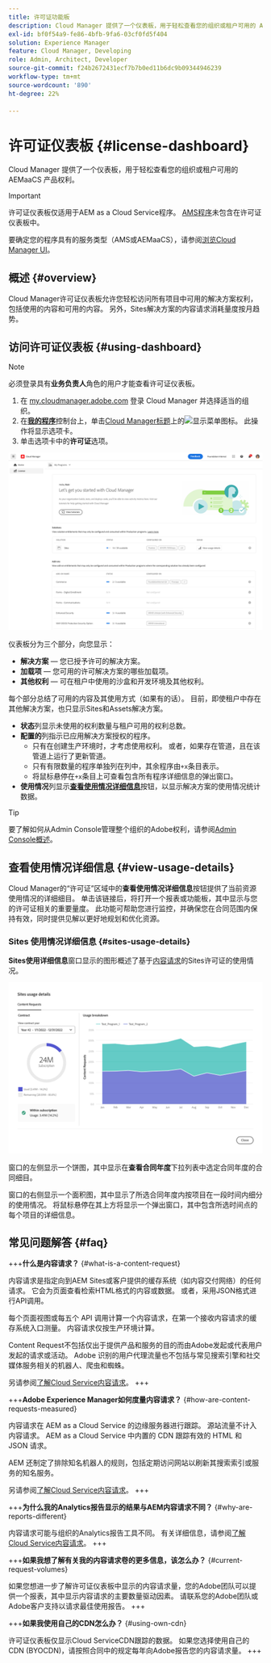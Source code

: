 ```yaml
---
title: 许可证功能板
description: Cloud Manager 提供了一个仪表板，用于轻松查看您的组织或租户可用的 AEMaaCS 产品权利。
exl-id: bf0f54a9-fe86-4bfb-9fa6-03cf0fd5f404
solution: Experience Manager
feature: Cloud Manager, Developing
role: Admin, Architect, Developer
source-git-commit: f24b2672431ecf7b7b0ed11b6dc9b09344946239
workflow-type: tm+mt
source-wordcount: '890'
ht-degree: 22%

---
```



# 许可证仪表板 {#license-dashboard}

Cloud Manager 提供了一个仪表板，用于轻松查看您的组织或租户可用的 AEMaaCS 产品权利。

>[!IMPORTANT]
>
>许可证仪表板仅适用于AEM as a Cloud Service程序。 [AMS程序](https://experienceleague.adobe.com/en/docs/experience-manager-cloud-manager/content/introduction)未包含在许可证仪表板中。
>
>要确定您的程序具有的服务类型（AMS或AEMaaCS），请参阅[浏览Cloud Manager UI](/help/implementing/cloud-manager/navigation.md#program-cards)。

## 概述 {#overview}

Cloud Manager许可证仪表板允许您轻松访问所有项目中可用的解决方案权利，包括使用的内容和可用的内容。 另外，Sites解决方案的内容请求消耗量度按月趋势。

## 访问许可证仪表板 {#using-dashboard}

>[!NOTE]
>
>必须登录具有&#x200B;**业务负责人**&#x200B;角色的用户才能查看许可证仪表板。

1. 在 [my.cloudmanager.adobe.com](https://my.cloudmanager.adobe.com/) 登录 Cloud Manager 并选择适当的组织。
1. 在&#x200B;**[我的程序](/help/implementing/cloud-manager/navigation.md#my-programs)**&#x200B;控制台上，单击[Cloud Manager标题](/help/implementing/cloud-manager/navigation.md#cloud-manager-header)上的![显示菜单图标](https://spectrum.adobe.com/static/icons/workflow_18/Smock_ShowMenu_18_N.svg)。 此操作将显示选项卡。
1. 单击选项卡中的&#x200B;**许可证**&#x200B;选项。

![许可证功能板](assets/license-dashboard.png)

仪表板分为三个部分，向您显示：

* **解决方案** — 您已授予许可的解决方案。
* **加载项** — 您可用的许可解决方案的哪些加载项。
* **其他权利** — 可在租户中使用的沙盒和开发环境及其他权利。

每个部分总结了可用的内容及其使用方式（如果有的话）。 目前，即使租户中存在其他解决方案，也只显示Sites和Assets解决方案。

* **状态**&#x200B;列显示未使用的权利数量与租户可用的权利总数。
* **配置的**&#x200B;列指示已应用解决方案授权的程序。
   * 只有在创建生产环境时，才考虑使用权利。 或者，如果存在管道，且在该管道上运行了更新管道。
   * 只有有限数量的程序单独列在列中，其余程序由`+x`条目表示。
   * 将鼠标悬停在`+x`条目上可查看包含所有程序详细信息的弹出窗口。
* **使用情况**&#x200B;列显示&#x200B;**[查看使用情况详细信息](#view-usage-details)**&#x200B;按钮，以显示解决方案的使用情况统计数据。

>[!TIP]
>
>要了解如何从Admin Console管理整个组织的Adobe权利，请参阅[Admin Console概述](https://helpx.adobe.com/cn/enterprise/using/admin-console.html)。

## 查看使用情况详细信息 {#view-usage-details}

<!--
The **View usage details** button gives access to the chosen solution's **Usage Details** window. This window gives a detailed breakdown including charts to show your solution's usage. How that usage is measured depends on the chosen solution. -->

Cloud Manager的“许可证”区域中的&#x200B;**查看使用情况详细信息**&#x200B;按钮提供了当前资源使用情况的详细细目。 单击该链接后，将打开一个报表或功能板，其中显示与您的许可证相关的重要量度。 <!-- ADD THIS SENTENCE IF ASSETS USAGE DETAILS GETS REINSTATED ", such as the number of users, storage consumption, or bandwidth usage, depending on the type of services you're using." -->此功能可帮助您进行监控，并确保您在合同范围内保持有效，同时提供见解以更好地规划和优化资源。

### Sites 使用情况详细信息 {#sites-usage-details}

**Sites使用详细信息**&#x200B;窗口显示的图形概述了基于[内容请求](#what-is-a-content-request)的Sites许可证的使用情况。

![站点使用情况详细信息窗口](assets/sites-usage-details.png)

窗口的左侧显示一个饼图，其中显示在&#x200B;**查看合同年度**&#x200B;下拉列表中选定合同年度的合同细目。

窗口的右侧显示一个面积图，其中显示了所选合同年度内按项目在一段时间内细分的使用情况。 将鼠标悬停在其上方将显示一个弹出窗口，其中包含所选时间点的每个项目的详细信息。

<!-- REMOVED AS PER CQDOC-21983
### Assets usage details {#assets-usage-details}

The **Assets usage details** window, presents graphs giving an overview of the usage of your Assets licenses based on [storage](#storage) and [standard users](#standard-users). Select the appropriate tab to toggle between the views.

For both storage and standard users views, you can use the **Environment Type** dropdown to toggle the view between production, stage, and development environments.

#### Storage {#storage}

![Assets usage details window for storage](assets/assets-usage-details-storage.png)

The left side of the window presents a pie chart showing the contract breakdown for the contract year selected in the **View contract year** dropdown.

The right side of the window presents an area chart showing the usage broken down by program over time for the selected contract year. A hover reveals a popup with details per program for the selected point in time.

#### Standard Users {#standard-users}

![Assets usage details window for standard-users](assets/assets-usage-details-standard-users.png)

The left side of the window presents a pie chart showing the contract breakdown for the contract year selected in the **View contract year** dropdown.

The right side of the window presents an area chart showing the usage broken down by program over time for the selected contract year. A hover reveals a popup with details per program for the selected point in time. -->

## 常见问题解答 {#faq}

+++**什么是内容请求？** {#what-is-a-content-request}

内容请求是指定向到AEM Sites或客户提供的缓存系统（如内容交付网络）的任何请求。 它会为页面查看检索HTML格式的内容或数据。 或者，采用JSON格式进行API调用。

每个页面视图或每五个 API 调用计算一个内容请求，在第一个接收内容请求的缓存系统入口测量。 内容请求仅按生产环境计算。

Content Request不包括仅出于提供产品和服务的目的而由Adobe发起或代表用户发起的请求或活动。 Adobe 识别的用户代理流量也不包括与常见搜索引擎和社交媒体服务相关的机器人、爬虫和蜘蛛。

另请参阅[了解Cloud Service内容请求](/help/implementing/cloud-manager/content-requests.md)。
+++

+++**Adobe Experience Manager如何度量内容请求？** {#how-are-content-requests-measured}

内容请求在 AEM as a Cloud Service 的边缘服务器进行跟踪。 源站流量不计入内容请求。 AEM as a Cloud Service 中内置的 CDN 跟踪有效的 HTML 和 JSON 请求。

AEM 还制定了排除知名机器人的规则，包括定期访问网站以刷新其搜索索引或服务的知名服务。

另请参阅[了解Cloud Service内容请求](/help/implementing/cloud-manager/content-requests.md)。
+++

+++**为什么我的Analytics报告显示的结果与AEM内容请求不同？** {#why-are-reports-different}

内容请求可能与组织的Analytics报告工具不同。 有关详细信息，请参阅[了解Cloud Service内容请求](/help/implementing/cloud-manager/content-requests.md)。
+++

+++**如果我想了解有关我的内容请求卷的更多信息，该怎么办？** {#current-request-volumes}

如果您想进一步了解许可证仪表板中显示的内容请求量，您的Adobe团队可以提供一个报表，其中显示内容请求的主要数量驱动因素。 请联系您的Adobe团队或Adobe客户支持以请求最佳使用报告。
+++

+++**如果我使用自己的CDN怎么办？** {#using-own-cdn}

许可证仪表板仅显示Cloud ServiceCDN跟踪的数据。 如果您选择使用自己的CDN (BYOCDN)，请按照合同中的规定每年向Adobe报告您的内容请求量。
+++

